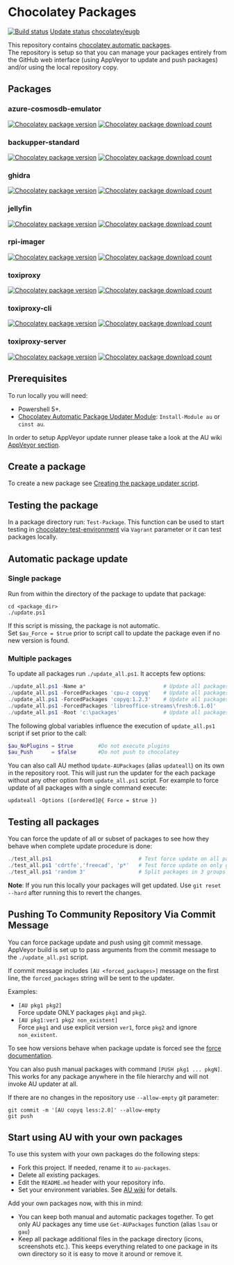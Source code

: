 # Chocolatey Packages

[![Build status](https://ci.appveyor.com/api/projects/status/github/eugbaranov/chocolatey-packages?svg=true)](https://ci.appveyor.com/project/eugbaranov/chocolatey-packages)
[Update status](https://gist.github.com/eugbaranov/dc1e9ae0defb8daba647360ca869eb97)
[chocolatey/eugb](https://chocolatey.org/profiles/eugb)

This repository contains [chocolatey automatic packages](https://chocolatey.org/docs/automatic-packages).  
The repository is setup so that you can manage your packages entirely from the GitHub web interface (using AppVeyor to update and push packages) and/or using the local repository copy.

## Packages

### azure-cosmosdb-emulator
[![Chocolatey package version](https://img.shields.io/chocolatey/v/azure-cosmosdb-emulator.svg)](https://chocolatey.org/packages/azure-cosmosdb-emulator)
[![Chocolatey package download count](https://img.shields.io/chocolatey/dt/azure-cosmosdb-emulator.svg)](https://chocolatey.org/packages/azure-cosmosdb-emulator)

### backupper-standard
[![Chocolatey package version](https://img.shields.io/chocolatey/v/backupper-standard.svg)](https://chocolatey.org/packages/backupper-standard)
[![Chocolatey package download count](https://img.shields.io/chocolatey/dt/backupper-standard.svg)](https://chocolatey.org/packages/backupper-standard)

### ghidra
[![Chocolatey package version](https://img.shields.io/chocolatey/v/ghidra.svg)](https://chocolatey.org/packages/ghidra)
[![Chocolatey package download count](https://img.shields.io/chocolatey/dt/ghidra.svg)](https://chocolatey.org/packages/ghidra)

### jellyfin
[![Chocolatey package version](https://img.shields.io/chocolatey/v/jellyfin.svg)](https://chocolatey.org/packages/jellyfin)
[![Chocolatey package download count](https://img.shields.io/chocolatey/dt/jellyfin.svg)](https://chocolatey.org/packages/jellyfin)

### rpi-imager
[![Chocolatey package version](https://img.shields.io/chocolatey/v/rpi-imager.svg)](https://chocolatey.org/packages/rpi-imager)
[![Chocolatey package download count](https://img.shields.io/chocolatey/dt/rpi-imager.svg)](https://chocolatey.org/packages/rpi-imager)

### toxiproxy
[![Chocolatey package version](https://img.shields.io/chocolatey/v/toxiproxy.svg)](https://chocolatey.org/packages/toxiproxy)
[![Chocolatey package download count](https://img.shields.io/chocolatey/dt/toxiproxy.svg)](https://chocolatey.org/packages/toxiproxy)

### toxiproxy-cli
[![Chocolatey package version](https://img.shields.io/chocolatey/v/toxiproxy-cli.svg)](https://chocolatey.org/packages/toxiproxy-cli)
[![Chocolatey package download count](https://img.shields.io/chocolatey/dt/toxiproxy-cli.svg)](https://chocolatey.org/packages/toxiproxy-cli)

### toxiproxy-server
[![Chocolatey package version](https://img.shields.io/chocolatey/v/toxiproxy-server.svg)](https://chocolatey.org/packages/toxiproxy-server)
[![Chocolatey package download count](https://img.shields.io/chocolatey/dt/toxiproxy-server.svg)](https://chocolatey.org/packages/toxiproxy-server)

## Prerequisites

To run locally you will need:

- Powershell 5+.
- [Chocolatey Automatic Package Updater Module](https://github.com/majkinetor/au): `Install-Module au` or `cinst au`.

In order to setup AppVeyor update runner please take a look at the AU wiki [AppVeyor section](https://github.com/majkinetor/au/wiki/AppVeyor).

## Create a package

To create a new package see [Creating the package updater script](https://github.com/majkinetor/au#creating-the-package-updater-script).

## Testing the package

In a package directory run: `Test-Package`. This function can be used to start testing in [chocolatey-test-environment](https://github.com/majkinetor/chocolatey-test-environment) via `Vagrant` parameter or it can test packages locally.


## Automatic package update

### Single package

Run from within the directory of the package to update that package:
   
    cd <package_dir>
    ./update.ps1
 
If this script is missing, the package is not automatic.  
Set `$au_Force = $true` prior to script call to update the package even if no new version is found.

### Multiple packages
 
To update all packages run `./update_all.ps1`. It accepts few options:

```powershell
./update_all.ps1 -Name a*                         # Update all packages which name start with letter 'a'
./update_all.ps1 -ForcedPackages 'cpu-z copyq'    # Update all packages and force cpu-z and copyq
./update_all.ps1 -ForcedPackages 'copyq:1.2.3'    # Update all packages but force copyq with explicit version
./update_all.ps1 -ForcedPackages 'libreoffice-streams\fresh:6.1.0]'    # Update all packages but force libreoffice-streams package to update stream `fresh` with explicit version `6.1.0`.
./update_all.ps1 -Root 'c:\packages'              # Update all packages in the c:\packages folder
```

The following global variables influence the execution of `update_all.ps1` script if set prior to the call:

```powershell
$au_NoPlugins = $true        #Do not execute plugins
$au_Push      = $false       #Do not push to chocolatey
```

You can also call AU method `Update-AUPackages` (alias `updateall`) on its own in the repository root. This will just run the updater for the each package without any other option from `update_all.ps1` script. For example to force update of all packages with a single command execute:

    updateall -Options ([ordered]@{ Force = $true })

## Testing all packages

You can force the update of all or subset of packages to see how they behave when complete update procedure is done:


```powershell
./test_all.ps1                            # Test force update on all packages
./test_all.ps1 'cdrtfe','freecad', 'p*'   # Test force update on only given packages
./test_all.ps1 'random 3'                 # Split packages in 3 groups and randomly select and test 1 of those each time
```


**Note**: If you run this locally your packages will get updated. Use `git reset --hard` after running this to revert the changes.

## Pushing To Community Repository Via Commit Message

You can force package update and push using git commit message. AppVeyor build is set up to pass arguments from the commit message to the `./update_all.ps1` script.

If commit message includes `[AU <forced_packages>]` message on the first line, the `forced_packages` string will be sent to the updater.

Examples:
- `[AU pkg1 pkg2]`  
Force update ONLY packages `pkg1` and `pkg2`.
- `[AU pkg1:ver1 pkg2 non_existent]`  
Force `pkg1` and use explicit version `ver1`, force `pkg2` and ignore `non_existent`.

To see how versions behave when package update is forced see the [force documentation](https://github.com/majkinetor/au/blob/master/README.md#force-update).

You can also push manual packages with command `[PUSH pkg1 ... pkgN]`. This works for any package anywhere in the file hierarchy and will not invoke AU updater at all. 

If there are no changes in the repository use `--allow-empty` git parameter:

    git commit -m '[AU copyq less:2.0]' --allow-empty
    git push

## Start using AU with your own packages

To use this system with your own packages do the following steps:

* Fork this project. If needed, rename it to `au-packages`.
* Delete all existing packages.
* Edit the `README.md` header with your repository info.
* Set your environment variables. See [AU wiki](https://github.com/majkinetor/au/wiki#environment-variables) for details.

Add your own packages now, with this in mind:
* You can keep both manual and automatic packages together. To get only AU packages any time use `Get-AUPackages` function (alias `lsau` or `gau`)
* Keep all package additional files in the package directory (icons, screenshots etc.). This keeps everything related to one package in its own directory so it is easy to move it around or remove it.
 
